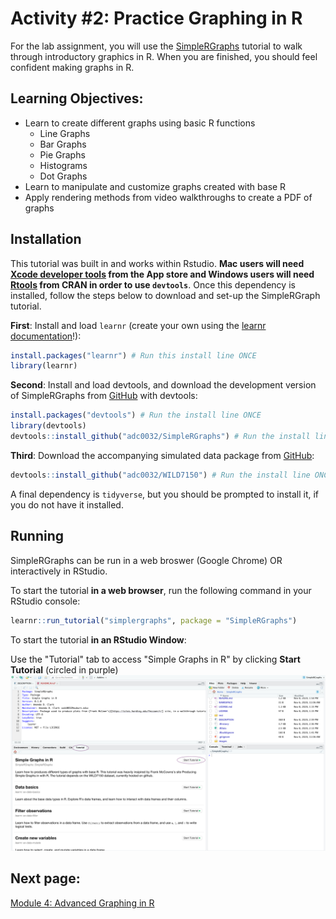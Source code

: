 # Activity #2: Practice Graphing in R

For the lab assignment, you will use the [SimpleRGraphs](https://github.com/adc0032/SimpleRGraphs) tutorial to walk through introductory graphics in R. 
When you are finished, you should feel confident making graphs in R. 

## Learning Objectives:
* Learn to create different graphs using basic R functions
  * Line Graphs
  * Bar Graphs
  * Pie Graphs
  * Histograms
  * Dot Graphs
* Learn to manipulate and customize graphs created with base R
* Apply rendering methods from video walkthroughs to create a PDF of graphs

## Installation

This tutorial was built in and works within Rstudio.
**Mac users will need [Xcode developer tools](https://mac.r-project.org/tools/) from the App store and Windows users will need [Rtools](https://cran.r-project.org/bin/windows/Rtools/) from CRAN in order to use `devtools`**. 
Once this dependency is installed, follow the steps below to download and set-up the SimpleRGraph tutorial.  

**First**: Install and load `learnr` (create your own using the [learnr documentation](https://rstudio.github.io/learnr/index.html)!):

```r
install.packages("learnr") # Run this install line ONCE
library(learnr)
```

**Second**: Install and load devtools, and download the development version of SimpleRGraphs from [GitHub](https://github.com/adc0032/SimpleRGraphs) with devtools:

``` r
install.packages("devtools") # Run the install line ONCE
library(devtools)
devtools::install_github("adc0032/SimpleRGraphs") # Run the install line ONCE
```


**Third**: Download the accompanying simulated data package from [GitHub](https://github.com/adc0032/WILD7150):

```r
devtools::install_github("adc0032/WILD7150") # Run the install line ONCE
```

A final dependency is `tidyverse`, but you should be prompted to install it, if you do not have it installed. 

## Running

SimpleRGraphs can be run in a web broswer (Google Chrome) OR interactively in RStudio.

To start the tutorial **in a web browser**, run the following command in your RStudio console:

```r
learnr::run_tutorial("simplergraphs", package = "SimpleRGraphs")
```

To start the tutorial **in an RStudio Window**:

Use the "Tutorial" tab to access "Simple Graphs in R" by clicking **Start Tutorial** (circled in purple)
![Tutorial Pane](https://github.com/StevisonLab/R-Mini-Course/blob/main/images/tutorialpane.png)

## Next page:
[Module 4: Advanced Graphing in R](https://github.com/StevisonLab/R-Mini-Course/blob/main/Advanced%20Graphing.md)

